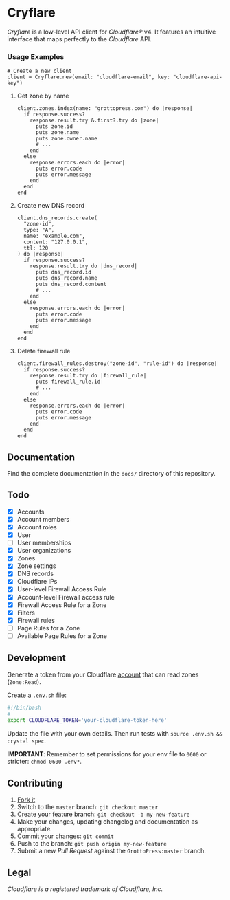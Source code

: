 # Cryflare

*Cryflare* is a low-level API client for *Cloudflare&reg;* v4. It features an intuitive interface that maps perfectly to the *Cloudflare* API.

### Usage Examples

```crystal
# Create a new client
client = Cryflare.new(email: "cloudflare-email", key: "cloudflare-api-key")
```

1. Get zone by name
   ```crystal
   client.zones.index(name: "grottopress.com") do |response|
     if response.success?
       response.result.try &.first?.try do |zone|
         puts zone.id
         puts zone.name
         puts zone.owner.name
         # ...
       end
     else
       response.errors.each do |error|
         puts error.code
         puts error.message
       end
     end
   end
   ```

1. Create new DNS record
   ```crystal
   client.dns_records.create(
     "zone-id",
     type: "A",
     name: "example.com",
     content: "127.0.0.1",
     ttl: 120
   ) do |response|
     if response.success?
       response.result.try do |dns_record|
         puts dns_record.id
         puts dns_record.name
         puts dns_record.content
         # ...
       end
     else
       response.errors.each do |error|
         puts error.code
         puts error.message
       end
     end
   end
   ```

1. Delete firewall rule
   ```crystal
   client.firewall_rules.destroy("zone-id", "rule-id") do |response|
     if response.success?
       response.result.try do |firewall_rule|
         puts firewall_rule.id
         # ...
       end
     else
       response.errors.each do |error|
         puts error.code
         puts error.message
       end
     end
   end
   ```

## Documentation

Find the complete documentation in the `docs/` directory of this repository.

## Todo

- [x] Accounts
- [x] Account members
- [x] Account roles
- [x] User
- [ ] User memberships
- [x] User organizations
- [x] Zones
- [x] Zone settings
- [x] DNS records
- [x] Cloudflare IPs
- [x] User-level Firewall Access Rule
- [x] Account-level Firewall access rule
- [x] Firewall Access Rule for a Zone
- [x] Filters
- [x] Firewall rules
- [ ] Page Rules for a Zone
- [ ] Available Page Rules for a Zone

## Development

Generate a token from your Cloudflare [account](https://dash.cloudflare.com/profile/api-tokens) that can read zones (`Zone:Read`).

Create a `.env.sh` file:

```bash
#!/bin/bash
#
export CLOUDFLARE_TOKEN='your-cloudflare-token-here'

```

Update the file with your own details. Then run tests with `source .env.sh && crystal spec`.

**IMPORTANT**: Remember to set permissions for your env file to `0600` or stricter: `chmod 0600 .env*`.

## Contributing

1. [Fork it](https://github.com/GrottoPress/cryflare/fork)
1. Switch to the `master` branch: `git checkout master`
1. Create your feature branch: `git checkout -b my-new-feature`
1. Make your changes, updating changelog and documentation as appropriate.
1. Commit your changes: `git commit`
1. Push to the branch: `git push origin my-new-feature`
1. Submit a new *Pull Request* against the `GrottoPress:master` branch.

## Legal

*Cloudflare is a registered trademark of Cloudflare, Inc.*
